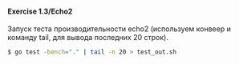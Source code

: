 #### Exercise 1.3/Echo2

Запуск теста производительности echo2 (используем конвеер и команду tail, для вывода последних 20 строк).

```bash
$ go test -bench="." | tail -n 20 > test_out.sh
```

